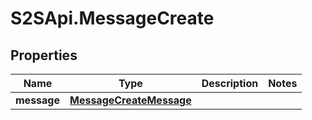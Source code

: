 # S2SApi.MessageCreate

## Properties
Name | Type | Description | Notes
------------ | ------------- | ------------- | -------------
**message** | [**MessageCreateMessage**](MessageCreateMessage.md) |  | 


